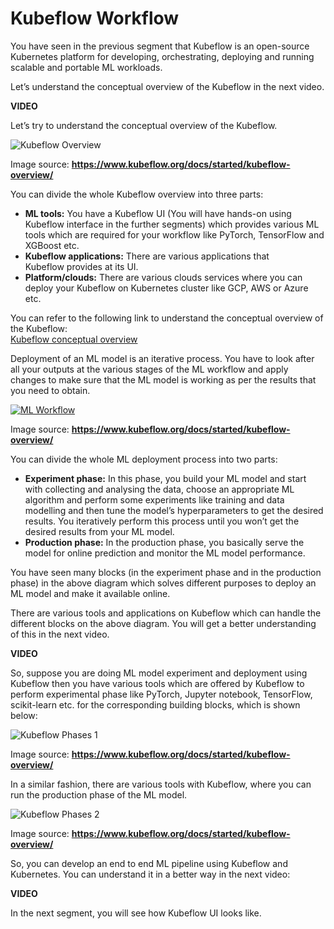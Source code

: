 # Kubeflow Workflow

You have seen in the previous segment that Kubeflow is an open-source Kubernetes platform for developing, orchestrating, deploying and running scalable and portable ML workloads.

Let’s understand the conceptual overview of the Kubeflow in the next video.

**VIDEO**

Let’s try to understand the conceptual overview of the Kubeflow.

![Kubeflow Overview](https://i.ibb.co/nMxHJsQ/Kubeflow-Overview.png)

Image source: **https://www.kubeflow.org/docs/started/kubeflow-overview/**

You can divide the whole Kubeflow overview into three parts:

-   **ML tools:** You have a Kubeflow UI (You will have hands-on using Kubeflow interface in the further segments) which provides various ML tools which are required for your workflow like PyTorch, TensorFlow and XGBoost etc.
-   **Kubeflow applications:** There are various applications that Kubeflow provides at its UI.
-   **Platform/clouds:** There are various clouds services where you can deploy your Kubeflow on Kubernetes cluster like GCP, AWS or Azure etc.

You can refer to the following link to understand the conceptual overview of the Kubeflow:  
[Kubeflow conceptual overview](https://www.kubeflow.org/docs/started/kubeflow-overview/)

Deployment of an ML model is an iterative process. You have to look after all your outputs at the various stages of the ML workflow and apply changes to make sure that the ML model is working as per the results that you need to obtain.  

[![ML Workflow](https://i.ibb.co/4TM9YcK/ML-Workflow.png)](https://www.kubeflow.org/docs/started/kubeflow-overview/)

Image source: **https://www.kubeflow.org/docs/started/kubeflow-overview/**

You can divide the whole ML deployment process into two parts:

-   **Experiment phase:** In this phase, you build your ML model and start with collecting and analysing the data, choose an appropriate ML algorithm and perform some experiments like training and data modelling and then tune the model’s hyperparameters to get the desired results. You iteratively perform this process until you won’t get the desired results from your ML model.
-   **Production phase:** In the production phase, you basically serve the model for online prediction and monitor the ML model performance. 

You have seen many blocks (in the experiment phase and in the production phase) in the above diagram which solves different purposes to deploy an ML model and make it available online. 

There are various tools and applications on Kubeflow which can handle the different blocks on the above diagram. You will get a better understanding of this in the next video.

**VIDEO**

So, suppose you are doing ML model experiment and deployment using Kubeflow then you have various tools which are offered by Kubeflow to perform experimental phase like PyTorch, Jupyter notebook, TensorFlow, scikit-learn etc. for the corresponding building blocks, which is shown below:

![Kubeflow Phases 1](https://i.ibb.co/jM7Rbf1/Kubeflow-Phases-1.png)

Image source: **https://www.kubeflow.org/docs/started/kubeflow-overview/**

In a similar fashion, there are various tools with Kubeflow, where you can run the production phase of the ML model.

![Kubeflow Phases 2](https://i.ibb.co/qD2gTGH/Kubeflow-Phases-2.png)

Image source: **https://www.kubeflow.org/docs/started/kubeflow-overview/**

So, you can develop an end to end ML pipeline using Kubeflow and Kubernetes. You can understand it in a better way in the next video:

**VIDEO**

In the next segment, you will see how Kubeflow UI looks like.

